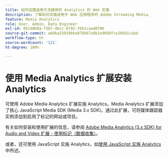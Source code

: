 ```yaml
---
title: 如何设置适用于流媒体的 Analytics 的 Web 实施
description: 了解如何实施适用于 Web 应用程序的 Adobe Streaming Media。
feature: Media Analytics
role: User, Admin, Data Engineer
exl-id: 05c68b0a-f387-4bcc-8792-f6b1caa40706
source-git-commit: a6dba33839bba976b67a9b1e9669fce266d1cabd
workflow-type: ht
source-wordcount: '121'
ht-degree: 100%

---
```


# 使用 Media Analytics 扩展安装 Analytics

可使用 Adobe Media Analytics 扩展实施 Analytics。Media Analytics 扩展添加了核心 JavaScript Media SDK (Media 3.x SDK)。通过此扩展，可将媒体跟踪器实例添加到启用了标记的网站或项目。

有关如何安装和使用扩展的信息，请参阅 [Adobe Media Analytics (3.x SDK) for Audio and Video 扩展 - 使用标记（数据收集）](https://experienceleague.adobe.com/docs/experience-platform/tags/extensions/adobe/media-analytics-3x/overview.html?lang=zh-Hans)。

或者，还可使用 JavaScript 实施 Analytics，如[使用 JavaScript 实施 Analytics](/help/implementation/media-sdk/setup/web-implementation.md) 中所述。
